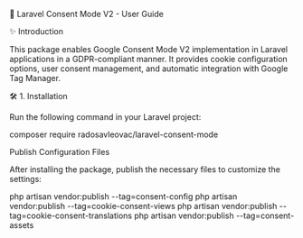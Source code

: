 📖 Laravel Consent Mode V2 - User Guide

✨ Introduction

This package enables Google Consent Mode V2 implementation in Laravel applications in a GDPR-compliant manner. It provides cookie configuration options, user consent management, and automatic integration with Google Tag Manager.

🛠 1. Installation

Run the following command in your Laravel project:

composer require radosavleovac/laravel-consent-mode

Publish Configuration Files

After installing the package, publish the necessary files to customize the settings:

php artisan vendor:publish --tag=consent-config
php artisan vendor:publish --tag=cookie-consent-views
php artisan vendor:publish --tag=cookie-consent-translations
php artisan vendor:publish --tag=consent-assets
